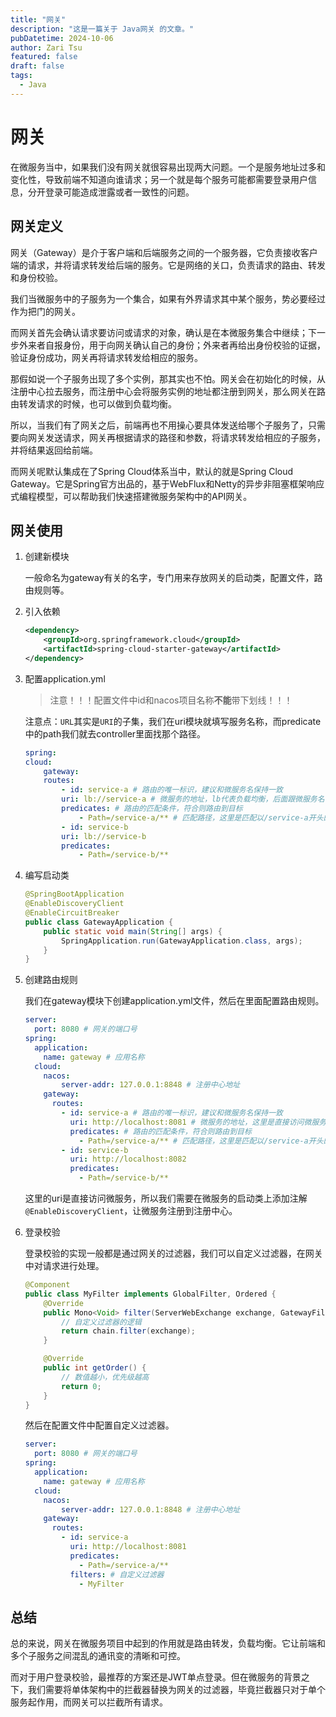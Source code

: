 ```yaml
---
title: "网关"
description: "这是一篇关于 Java网关 的文章。"
pubDatetime: 2024-10-06
author: Zari Tsu
featured: false
draft: false
tags:
  - Java
---
```


# 网关

在微服务当中，如果我们没有网关就很容易出现两大问题。一个是服务地址过多和变化性，导致前端不知道向谁请求；另一个就是每个服务可能都需要登录用户信息，分开登录可能造成泄露或者一致性的问题。

## 网关定义

网关（Gateway）是介于客户端和后端服务之间的一个服务器，它负责接收客户端的请求，并将请求转发给后端的服务。它是网络的关口，负责请求的路由、转发和身份校验。

我们当微服务中的子服务为一个集合，如果有外界请求其中某个服务，势必要经过作为把门的网关。

而网关首先会确认请求要访问或请求的对象，确认是在本微服务集合中继续；下一步外来者自报身份，用于向网关确认自己的身份；外来者再给出身份校验的证据，验证身份成功，网关再将请求转发给相应的服务。

那假如说一个子服务出现了多个实例，那其实也不怕。网关会在初始化的时候，从注册中心拉去服务，而注册中心会将服务实例的地址都注册到网关，那么网关在路由转发请求的时候，也可以做到负载均衡。

所以，当我们有了网关之后，前端再也不用操心要具体发送给哪个子服务了，只需要向网关发送请求，网关再根据请求的路径和参数，将请求转发给相应的子服务，并将结果返回给前端。

而网关呢默认集成在了Spring Cloud体系当中，默认的就是Spring Cloud Gateway。它是Spring官方出品的，基于WebFlux和Netty的异步非阻塞框架响应式编程模型，可以帮助我们快速搭建微服务架构中的API网关。

## 网关使用

1. 创建新模块

    一般命名为gateway有关的名字，专门用来存放网关的启动类，配置文件，路由规则等。

2. 引入依赖

    ```xml
    <dependency>
        <groupId>org.springframework.cloud</groupId>
        <artifactId>spring-cloud-starter-gateway</artifactId>
    </dependency>
    ```

3. 配置application.yml

    > 注意！！！配置文件中id和nacos项目名称**不能**带下划线！！！

    注意点：`URL`其实是`URI`的子集，我们在uri模块就填写服务名称，而predicate中的path我们就去controller里面找那个路径。

    ```yaml
    spring:
    cloud:
        gateway:
        routes:
            - id: service-a # 路由的唯一标识，建议和微服务名保持一致
            uri: lb://service-a # 微服务的地址，lb代表负载均衡，后面跟微服务名
            predicates: # 路由的匹配条件，符合则路由到目标
                - Path=/service-a/** # 匹配路径，这里是匹配以/service-a开头的请求
            - id: service-b
            uri: lb://service-b
            predicates:
                - Path=/service-b/**
    ```

4. 编写启动类

    ```java
    @SpringBootApplication
    @EnableDiscoveryClient
    @EnableCircuitBreaker
    public class GatewayApplication {
        public static void main(String[] args) {
            SpringApplication.run(GatewayApplication.class, args);
        }
    }
    ```

5. 创建路由规则

    我们在gateway模块下创建application.yml文件，然后在里面配置路由规则。

    ```yaml
    server:
      port: 8080 # 网关的端口号
    spring:
      application:
        name: gateway # 应用名称
      cloud:
        nacos:
            server-addr: 127.0.0.1:8848 # 注册中心地址
        gateway:
          routes:
            - id: service-a # 路由的唯一标识，建议和微服务名保持一致
              uri: http://localhost:8081 # 微服务的地址，这里是直接访问微服务
              predicates: # 路由的匹配条件，符合则路由到目标
                - Path=/service-a/** # 匹配路径，这里是匹配以/service-a开头的请求
            - id: service-b
              uri: http://localhost:8082
              predicates:
                - Path=/service-b/**
    ```

    这里的uri是直接访问微服务，所以我们需要在微服务的启动类上添加注解`@EnableDiscoveryClient`，让微服务注册到注册中心。

6. 登录校验

    登录校验的实现一般都是通过网关的过滤器，我们可以自定义过滤器，在网关中对请求进行处理。

    ```java
    @Component
    public class MyFilter implements GlobalFilter, Ordered {
        @Override
        public Mono<Void> filter(ServerWebExchange exchange, GatewayFilterChain chain) {
            // 自定义过滤器的逻辑
            return chain.filter(exchange);
        }

        @Override
        public int getOrder() {
            // 数值越小，优先级越高
            return 0;
        }
    }
    ```

    然后在配置文件中配置自定义过滤器。

    ```yaml
    server:
      port: 8080 # 网关的端口号
    spring:
      application:
        name: gateway # 应用名称
      cloud:
        nacos:
            server-addr: 127.0.0.1:8848 # 注册中心地址
        gateway:
          routes:
            - id: service-a
              uri: http://localhost:8081
              predicates:
                - Path=/service-a/**
              filters: # 自定义过滤器
                - MyFilter
    ```

## 总结

总的来说，网关在微服务项目中起到的作用就是路由转发，负载均衡。它让前端和多个子服务之间混乱的通讯变的清晰和可控。

而对于用户登录校验，最推荐的方案还是JWT单点登录。但在微服务的背景之下，我们需要将单体架构中的拦截器替换为网关的过滤器，毕竟拦截器只对于单个服务起作用，而网关可以拦截所有请求。
